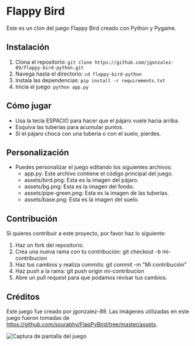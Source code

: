 # Flappy Bird

Este es un clon del juego Flappy Bird creado con Python y Pygame.

## Instalación
1. Clona el repositorio: `git clone https://github.com/jgonzalez-89/flappy-bird-python.git`
2. Navega hasta el directorio: `cd flappy-bird-python`
3. Instala las dependencias: `pip install -r requirements.txt`
4. Inicia el juego: `python app.py`


## Cómo jugar
* Usa la tecla ESPACIO para hacer que el pájaro vuele hacia arriba.
* Esquiva las tuberías para acumular puntos.
* Si el pájaro choca con una tubería o con el suelo, pierdes.


## Personalización
* Puedes personalizar el juego editando los siguientes archivos:
    - app.py: Este archivo contiene el código principal del juego.
    - assets/bird.png: Esta es la imagen del pájaro.
    - assets/bg.png: Esta es la imagen del fondo.
    - assets/pipe-green.png: Esta es la imagen de las tuberías.
    - assets/base.png: Esta es la imagen del suelo.


## Contribución
Si quieres contribuir a este proyecto, por favor haz lo siguiente:

1. Haz un fork del repositorio.
2. Crea una nueva rama con tu contribución: git checkout -b mi-contribucion
3. Haz tus cambios y realiza commits: git commit -m "Mi contribución"
4. Haz push a la rama: git push origin mi-contribucion
5. Abre un pull request para que podamos revisar tus cambios.

## Créditos
Este juego fue creado por jgonzalez-89.
Las imágenes utilizadas en este juego fueron tomadas de https://github.com/sourabhv/FlapPyBird/tree/master/assets.

![Captura de pantalla del juego](https://i.ibb.co/jb9Pyf6/Captura-de-pantalla-2023-04-25-112845.png)
